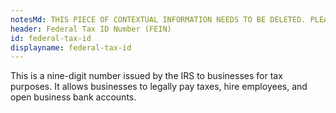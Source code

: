 ```yaml
---
notesMd: THIS PIECE OF CONTEXTUAL INFORMATION NEEDS TO BE DELETED. PLEASE DO NOT USE.
header: Federal Tax ID Number (FEIN)
id: federal-tax-id
displayname: federal-tax-id
---
```

This is a nine-digit number issued by the IRS to businesses for tax purposes. It allows businesses to legally pay taxes, hire employees, and open business bank accounts.